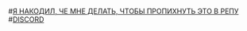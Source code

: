 #[Я НАКОДИЛ, ЧЕ МНЕ ДЕЛАТЬ, ЧТОБЫ ПРОПИХНУТЬ ЭТО В РЕПУ](https://github.com/gokous/whitgreen/blob/dev/CONTRIBUTING.md)
#[DISCORD](https://discord.gg/uYk2XZp)
